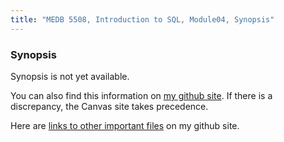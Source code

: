 ```yaml
---
title: "MEDB 5508, Introduction to SQL, Module04, Synopsis"
---
```


<!--This file was created on 2021-08-21-->

### Synopsis

Synopsis is not yet available.

<!---my git--->
You can also find this information on [my github site][thisf]. If there is a discrepancy, the Canvas site takes precedence. 

Here are [links to other important files][mygit] on my github site.

[thisf]: https://github.com/pmean/introduction-to-sql/blob/master/modules/5508-04-synopsis.md
[mygit]: https://github.com/pmean/introduction-to-sql/blob/master/README.md
<!---my git--->
